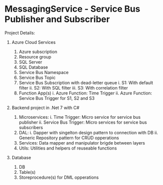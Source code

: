 # MessagingService - Service Bus Publisher and Subscriber

Project Details:

1. Azure Cloud Services
	1. Azure subscription
	2. Resource group
	3. SQL Server
	4. SQL Database
	5. Service Bus Namespace
	6. Service Bus Topic
	7. Service Bus Subscription with dead-letter queue
	   i. S1: With default filter
	  ii. S2: With SQL filter
	 iii. S3: With correlation filter	  
	8. Function App(s)
		i. Azure Function: Time Trigger
	   ii. Azure Function: Service Bus Trigger for S1, S2 and S3

2. Backend project in .Net 7 with C#
	1. Microservices:
		i. Time Trigger: Micro service for service bus publisher
	   ii. Service Bus Trigger: Micro services for service bus subscribers
	2. DAL: 
		i. Dapper with singelton design pattern to connection with DB
	   ii. Generic Repository pattern for CRUD opperations
	3. Services: Data mapper and manipulator brigde between layers
	4. Utils: Utilities and helpers of reuseable functions

3. Database
	1. DB
	2. Table(s)
	3. Storeprocedure(s) for DML opperations
	
